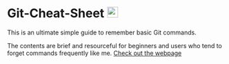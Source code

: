 # Git-Cheat-Sheet <img src="https://media.giphy.com/media/hvRJCLFzcasrR4ia7z/giphy.gif" width="25px">
This is an ultimate simple guide to remember basic Git commands.

The contents are brief and resourceful for beginners and users who tend to forget commands frequently like me.
[Check out the webpage](https://heyhimansh.github.io/gitcheatsheet.github.io/)
